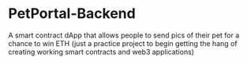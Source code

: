 # PetPortal-Backend
A smart contract dApp that allows people to send pics of their pet for a chance to win ETH (just a practice project to begin getting the hang of creating working smart contracts and web3 applications)
